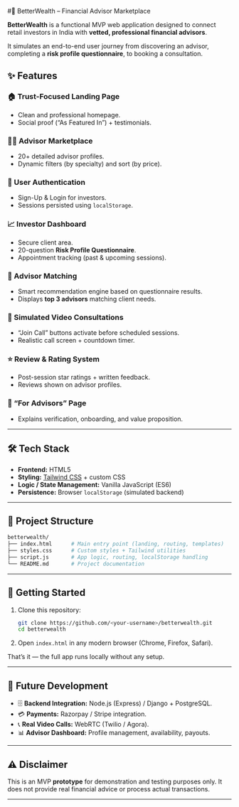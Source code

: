 #💸 BetterWealth – Financial Advisor Marketplace

**BetterWealth** is a functional MVP web application designed to connect retail investors in India with **vetted, professional financial advisors**.

It simulates an end-to-end user journey from discovering an advisor, completing a **risk profile questionnaire**, to booking a consultation.



## ✨ Features

### 🏠 Trust-Focused Landing Page

* Clean and professional homepage.
* Social proof (“As Featured In”) + testimonials.

### 👨‍💼 Advisor Marketplace

* 20+ detailed advisor profiles.
* Dynamic filters (by specialty) and sort (by price).

### 🔐 User Authentication

* Sign-Up & Login for investors.
* Sessions persisted using `localStorage`.

### 📈 Investor Dashboard

* Secure client area.
* 20-question **Risk Profile Questionnaire**.
* Appointment tracking (past & upcoming sessions).

### 🤝 Advisor Matching

* Smart recommendation engine based on questionnaire results.
* Displays **top 3 advisors** matching client needs.

### 🎥 Simulated Video Consultations

* “Join Call” buttons activate before scheduled sessions.
* Realistic call screen + countdown timer.

### ⭐ Review & Rating System

* Post-session star ratings + written feedback.
* Reviews shown on advisor profiles.

### 📢 “For Advisors” Page

* Explains verification, onboarding, and value proposition.

---

## 🛠️ Tech Stack

* **Frontend:** HTML5
* **Styling:** [Tailwind CSS](https://tailwindcss.com/) + custom CSS
* **Logic / State Management:** Vanilla JavaScript (ES6)
* **Persistence:** Browser `localStorage` (simulated backend)

---

## 📂 Project Structure

```bash
betterwealth/
├── index.html      # Main entry point (landing, routing, templates)
├── styles.css      # Custom styles + Tailwind utilities
├── script.js       # App logic, routing, localStorage handling
└── README.md       # Project documentation
```

---

## 🚀 Getting Started

1. Clone this repository:

   ```bash
   git clone https://github.com/<your-username>/betterwealth.git
   cd betterwealth
   ```

2. Open `index.html` in any modern browser (Chrome, Firefox, Safari).

That’s it — the full app runs locally without any setup.

---

## 🔮 Future Development

* 🗄 **Backend Integration:** Node.js (Express) / Django + PostgreSQL.
* 💳 **Payments:** Razorpay / Stripe integration.
* 📞 **Real Video Calls:** WebRTC (Twilio / Agora).
* 📊 **Advisor Dashboard:** Profile management, availability, payouts.

---

## ⚠️ Disclaimer

This is an MVP **prototype** for demonstration and testing purposes only. It does not provide real financial advice or process actual transactions.

---


